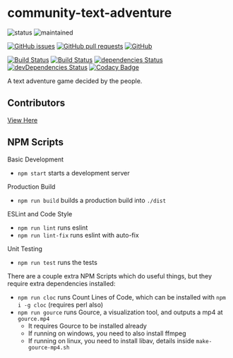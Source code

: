 # community-text-adventure
![status](https://img.shields.io/badge/status-complete-brightgreen.svg)
![maintained](https://img.shields.io/badge/maintained-no%20(as%20of%202019)-red.svg)

[![GitHub issues](https://img.shields.io/github/issues/WeAreDevs/community-text-adventure.svg)](https://github.com/WeAreDevs/community-text-adventure)
[![GitHub pull requests](https://img.shields.io/github/issues-pr/WeAreDevs/community-text-adventure.svg)](https://github.com/WeAreDevs/community-text-adventure)
[![GitHub](https://img.shields.io/github/license/WeAreDevs/community-text-adventure.svg)](https://github.com/WeAreDevs/community-text-adventure)

[![Build Status](https://travis-ci.com/WeAreDevs/community-text-adventure.svg?branch=master)](https://travis-ci.com/WeAreDevs/community-text-adventure)
[![Build Status](https://travis-ci.com/WeAreDevs/community-text-adventure.svg?branch=development)](https://travis-ci.com/WeAreDevs/community-text-adventure)
[![dependencies Status](https://david-dm.org/WeAreDevs/community-text-adventure/status.svg)](https://david-dm.org/WeAreDevs/community-text-adventure)
[![devDependencies Status](https://david-dm.org/WeAreDevs/community-text-adventure/dev-status.svg)](https://david-dm.org/WeAreDevs/community-text-adventure?type=dev)
[![Codacy Badge](https://api.codacy.com/project/badge/Grade/d2c0a43362774f34b24f01b0e3a628ec)](https://www.codacy.com/app/WeAreDevs/community-text-adventure?utm_source=github.com&amp;utm_medium=referral&amp;utm_content=hparcells/community-text-adventure&amp;utm_campaign=Badge_Grade)

A text adventure game decided by the people.

## Contributors
[View Here](http://text-adventure.netlify.com/#credits)

## NPM Scripts
Basic Development
  - `npm start` starts a development server

Production Build
  - `npm run build` builds a production build into `./dist`

ESLint and Code Style
  - `npm run lint` runs eslint
  - `npm run lint-fix` runs eslint with auto-fix

Unit Testing
  - `npm run test` runs the tests

There are a couple extra NPM Scripts which do useful things, but they require extra dependencies installed:
  - `npm run cloc` runs Count Lines of Code, which can be installed with `npm i -g cloc` (requires perl also)
  - `npm run gource` runs Gource, a visualization tool, and outputs a mp4 at `gource.mp4`
    - It requires Gource to be installed already
    - If running on windows, you need to also install ffmpeg
    - If running on linux, you need to install libav, details inside `make-gource-mp4.sh`